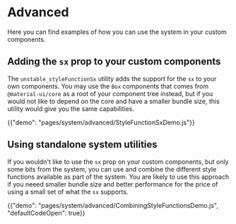 # Advanced

<p class="description">Here you can find examples of how you can use the system in your custom components.</p>

## Adding the `sx` prop to your custom components

The `unstable_styleFunctionSx` utility adds the support for the `sx` to your own components. You may use the `Box` components that comes from `@material-ui/core` as a root of your component tree instead, but if you would not like to depend on the core and have a smaller bundle size, this utility would give you the same capabilities.

{{"demo": "pages/system/advanced/StyleFunctionSxDemo.js"}}

## Using standalone system utilities

If you wouldn't like to use the `sx` prop on your custom components, but only some bits from the system, you can use and combine the different style functions available as part of the system. You are likely to use this approach if you neeed smaller bundle size and better performance for the price of using a small set of what the `sx` supports.

{{"demo": "pages/system/advanced/CombiningStyleFunctionsDemo.js", "defaultCodeOpen": true}}
